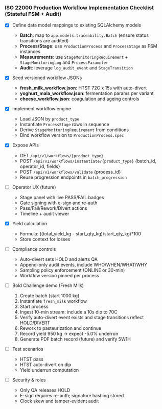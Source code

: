 ### ISO 22000 Production Workflow Implementation Checklist (Stateful FSM + Audit)

- [x] Define data model mappings to existing SQLAlchemy models
  - **Batch**: map to `app.models.traceability.Batch` (ensure status transitions are audited)
  - **Process/Stage**: use `ProductionProcess` and `ProcessStage` as FSM instances
  - **Measurements**: use `StageMonitoringRequirement` + `StageMonitoringLog` and `ProcessParameter`
  - **Audit**: leverage `log_audit_event` and `StageTransition`

- [x] Seed versioned workflow JSONs
  - **fresh_milk_workflow.json**: HTST 72C x 15s with auto-divert
  - **yoghurt_mala_workflow.json**: fermentation params per variant
  - **cheese_workflow.json**: coagulation and ageing controls

- [x] Implement workflow engine
  - Load JSON by `product_type`
  - Instantiate `ProcessStage` rows in sequence
  - Derive `StageMonitoringRequirement` from conditions
  - Bind workflow version to `ProductionProcess.spec`

- [x] Expose APIs
  - GET `/api/v1/workflows/{product_type}`
  - POST `/api/v1/workflows/instantiate/{product_type}` {batch_id, operator_id, fields}
  - POST `/api/v1/workflows/validate` {process_id}
  - Reuse progression endpoints in `batch_progression`

- [ ] Operator UX (future)
  - Stage panel with live PASS/FAIL badges
  - Gate signing with e-sign and re-auth
  - Pass/Fail/Rework/Divert actions
  - Timeline + audit viewer

- [x] Yield calculation
  - Formula: ((total_yield_kg - start_qty_kg)/start_qty_kg)*100
  - Store context for losses

- [ ] Compliance controls
  - Auto-divert sets HOLD and alerts QA
  - Append-only audit events, include WHO/WHEN/WHAT/WHY
  - Sampling policy enforcement (ONLINE or 30-min)
  - Workflow version pinned per process

- [ ] Bold Challenge demo (Fresh Milk)
  1. Create batch (start 1000 kg)
  2. Instantiate `fresh_milk` workflow
  3. Start process
  4. Ingest 10-min stream: include a 10s dip to 70C
  5. Verify auto-divert event exists and stage transitions reflect HOLD/DIVERT
  6. Rework to pasteurization and continue
  7. Record yield 950 kg → expect -5.0% underrun
  8. Generate PDF batch record (future) and verify 5W1H

- [ ] Test scenarios
  - HTST pass
  - HTST auto-divert on dip
  - Yield underrun computation

- [ ] Security & roles
  - Only QA releases HOLD
  - E-sign requires re-auth; signature hashing stored
  - Clock skew and tamper-evident audit

